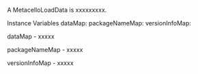 A MetacelloLoadData is xxxxxxxxx.Instance Variables	dataMap:		<Object>	packageNameMap:		<Object>	versionInfoMap:		<Object>dataMap	- xxxxxpackageNameMap	- xxxxxversionInfoMap	- xxxxx